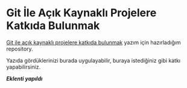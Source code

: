 # Git İle Açık Kaynaklı Projelere Katkıda Bulunmak

[Git ile açık kaynaklı projelere katkıda bulunmak](http://www.cangelis.com/git-ile-acik-kaynakli-projelere-katkida-bulunmak) yazım için hazırladığım repository.

Yazıda gördüklerinizi burada uygulayabilir, buraya istediğiniz gibi katkı yapabilirsiniz.

***Eklenti yapıldı***

